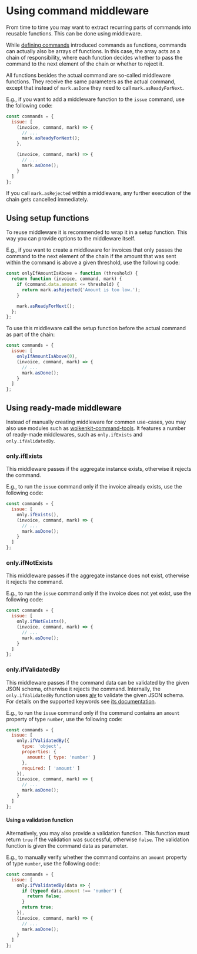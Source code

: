 # Using command middleware

From time to time you may want to extract recurring parts of commands into reusable functions. This can be done using middleware.

While [defining commands](../defining-commands/) introduced commands as functions, commands can actually also be arrays of functions. In this case, the array acts as a chain of responsibility, where each function decides whether to pass the command to the next element of the chain or whether to reject it.

All functions besides the actual command are so-called middleware functions. They receive the same parameters as the actual command, except that instead of `mark.asDone` they need to call `mark.asReadyForNext`.

E.g., if you want to add a middleware function to the `issue` command, use the following code:

```javascript
const commands = {
  issue: [
    (invoice, command, mark) => {
      // ...
      mark.asReadyForNext();
    },

    (invoice, command, mark) => {
      // ...
      mark.asDone();
    }
  ]
};
```

If you call `mark.asRejected` within a middleware, any further execution of the chain gets cancelled immediately.

## Using setup functions

To reuse middleware it is recommended to wrap it in a setup function. This way you can provide options to the middleware itself.

E.g., if you want to create a middleware for invoices that only passes the command to the next element of the chain if the amount that was sent within the command is above a given threshold, use the following code:

```javascript
const onlyIfAmountIsAbove = function (threshold) {
  return function (invoice, command, mark) {
    if (command.data.amount <= threshold) {
      return mark.asRejected('Amount is too low.');
    }

    mark.asReadyForNext();
  };
};
```

To use this middleware call the setup function before the actual command as part of the chain:

```javascript
const commands = {
  issue: [
    onlyIfAmountIsAbove(0),
    (invoice, command, mark) => {
      // ...
      mark.asDone();
    }
  ]
};
```


## Using ready-made middleware

Instead of manually creating middleware for common use-cases, you may also use modules such as [wolkenkit-command-tools](https://github.com/thenativeweb/wolkenkit-command-tools). It features a number of ready-made middlewares, such as `only.ifExists` and `only.ifValidatedBy`.

### only.ifExists

This middleware passes if the aggregate instance exists, otherwise it rejects the command.

E.g., to run the `issue` command only if the invoice already exists, use the following code:

```javascript
const commands = {
  issue: [
    only.ifExists(),
    (invoice, command, mark) => {
      // ...
      mark.asDone();
    }
  ]
};
```

### only.ifNotExists

This middleware passes if the aggregate instance does not exist, otherwise it rejects the command.

E.g., to run the `issue` command only if the invoice does not yet exist, use the following code:

```javascript
const commands = {
  issue: [
    only.ifNotExists(),
    (invoice, command, mark) => {
      // ...
      mark.asDone();
    }
  ]
};
```

### only.ifValidatedBy

This middleware passes if the command data can be validated by the given JSON schema, otherwise it rejects the command. Internally, the `only.ifValidatedBy` function uses [ajv](https://github.com/epoberezkin/ajv) to validate the given JSON schema. For details on the supported keywords see [its documentation](http://epoberezkin.github.io/ajv/#validation-keywords).

E.g., to run the `issue` command only if the command contains an `amount` property of type `number`, use the following code:

```javascript
const commands = {
  issue: [
    only.ifValidatedBy({
      type: 'object',
      properties: {
        amount: { type: 'number' }
      },
      required: [ 'amount' ]
    }),
    (invoice, command, mark) => {
      // ...
      mark.asDone();
    }
  ]
};
```

#### Using a validation function

Alternatively, you may also provide a validation function. This function must return `true` if the validation was successful, otherwise `false`. The validation function is given the command data as parameter.

E.g., to manually verify whether the command contains an `amount` property of type `number`, use the following code:

```javascript
const commands = {
  issue: [
    only.ifValidatedBy(data => {
      if (typeof data.amount !== 'number') {
        return false;
      }
      return true;
    }),
    (invoice, command, mark) => {
      // ...
      mark.asDone();
    }
  ]
};
```
